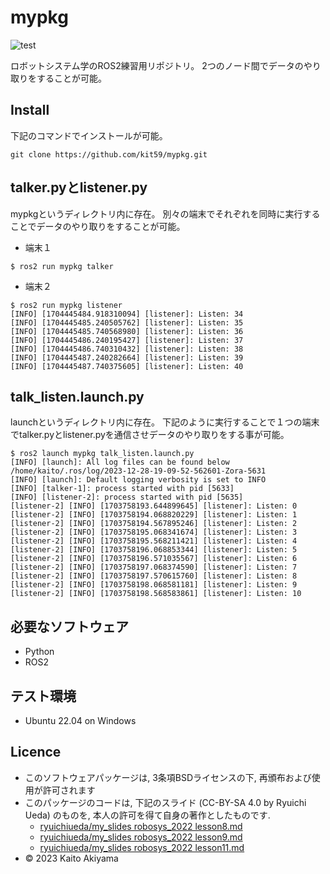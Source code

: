 # mypkg
![test](https://github.com/kit59/mypkg/actions/workflows/test.yml/badge.svg)

ロボットシステム学のROS2練習用リポジトリ。
2つのノード間でデータのやり取りをすることが可能。

## Install
下記のコマンドでインストールが可能。
```
git clone https://github.com/kit59/mypkg.git
```

## talker.pyとlistener.py
mypkgというディレクトリ内に存在。
別々の端末でそれぞれを同時に実行することでデータのやり取りをすることが可能。

* 端末１
```
$ ros2 run mypkg talker

```
* 端末２
```
$ ros2 run mypkg listener
[INFO] [1704445484.918310094] [listener]: Listen: 34
[INFO] [1704445485.240505762] [listener]: Listen: 35
[INFO] [1704445485.740568980] [listener]: Listen: 36
[INFO] [1704445486.240195427] [listener]: Listen: 37
[INFO] [1704445486.740310432] [listener]: Listen: 38
[INFO] [1704445487.240282664] [listener]: Listen: 39
[INFO] [1704445487.740375605] [listener]: Listen: 40
```

## talk_listen.launch.py 
launchというディレクトリ内に存在。
下記のように実行することで１つの端末でtalker.pyとlistener.pyを通信させデータのやり取りをする事が可能。
```
$ ros2 launch mypkg talk_listen.launch.py
[INFO] [launch]: All log files can be found below /home/kaito/.ros/log/2023-12-28-19-09-52-562601-Zora-5631
[INFO] [launch]: Default logging verbosity is set to INFO
[INFO] [talker-1]: process started with pid [5633]
[INFO] [listener-2]: process started with pid [5635]
[listener-2] [INFO] [1703758193.644899645] [listener]: Listen: 0
[listener-2] [INFO] [1703758194.068820229] [listener]: Listen: 1
[listener-2] [INFO] [1703758194.567895246] [listener]: Listen: 2
[listener-2] [INFO] [1703758195.068341674] [listener]: Listen: 3
[listener-2] [INFO] [1703758195.568211421] [listener]: Listen: 4
[listener-2] [INFO] [1703758196.068853344] [listener]: Listen: 5
[listener-2] [INFO] [1703758196.571035567] [listener]: Listen: 6
[listener-2] [INFO] [1703758197.068374590] [listener]: Listen: 7
[listener-2] [INFO] [1703758197.570615760] [listener]: Listen: 8
[listener-2] [INFO] [1703758198.068581181] [listener]: Listen: 9
[listener-2] [INFO] [1703758198.568583861] [listener]: Listen: 10 
```

## 必要なソフトウェア
* Python
* ROS2

## テスト環境
* Ubuntu 22.04 on Windows

## Licence
* このソフトウェアパッケージは, 3条項BSDライセンスの下, 再頒布および使用が許可されます 
* このパッケージのコードは, 下記のスライド (CC-BY-SA 4.0 by Ryuichi Ueda) のものを, 本人の許可を得て自身の著作としたものです.
    * [ryuichiueda/my_slides robosys_2022 lesson8.md](https://github.com/ryuichiueda/my_slides/blob/master/robosys_2022/lesson8.md)
    * [ryuichiueda/my_slides robosys_2022 lesson9.md](https://github.com/ryuichiueda/my_slides/blob/master/robosys_2022/lesson9.md)
    * [ryuichiueda/my_slides robosys_2022 lesson11.md](https://github.com/ryuichiueda/my_slides/blob/master/robosys_2022/lesson11.md)
* © 2023 Kaito Akiyama

